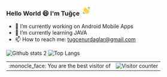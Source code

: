 ### Hello World :smile: I'm Tuğçe <img src="https://github.com/tugcenurdaglar/tugcenurdaglar/blob/main/hand.gif" width="28px">



- 🔭 I’m currently working on Android Mobile Apps
- 🌱 I’m currently learning JAVA
- 📫 How to reach me: tugcenurdaglar@gmail.com


![Github stats 2](https://github-readme-stats.vercel.app/api?username=tugcenurdaglar&show_icons=true&theme=radical) ![Top Langs](https://github-readme-stats.vercel.app/api/top-langs/?username=tugcenurdaglar&layout=compact&theme=radical&langs_count=21)

<table>
  <tr>
    <td>:monocle_face: You are the best visitor of </td>
    <td><img src="https://profile-counter.glitch.me/tugcenurdaglar/count.svg" alt="Visitor counter"/></td>
  </tr>
</table>





